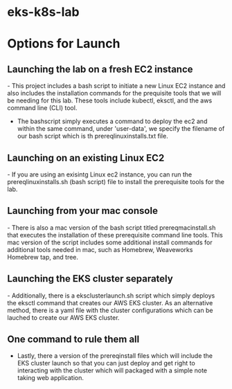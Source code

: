 # eks-k8s-lab
<h1>Options for Launch</h1>
<h2>Launching the lab on a fresh EC2 instance</h2>
- This project includes a bash script to initiate a new Linux EC2 instance and also includes the installation commands for the prequisite tools that we will be needing for this lab. These tools include kubectl, eksctl, and the aws command line (CLI) tool.

- The bashscript simply executes a command to deploy the ec2 and within the same command, under 'user-data', we specify the filename of our bash script which is th prereqlinuxinstalls.txt file.

<h2>Launching on an existing Linux EC2</h2>
- If you are using an exisintg Linux ec2 instance, you can run the prereqlinuxinstalls.sh (bash script) file to install the prerequisite tools for the lab.

<h2>Launching from your mac console</h2>
- There is also a mac version of the bash script titled prereqmacinstall.sh that executes the installation of these prerequisite command line tools. This mac version of the script includes some additional install commands for additional tools needed in mac, such as Homebrew, Weaveworks Homebrew tap, and tree.

<h2>Launching the EKS cluster separately</h2>
- Additionally, there is a eksclusterlaunch.sh script which simply deploys the eksctl command that creates our AWS EKS cluster. As an alternative method, there is a yaml file with the cluster configurations which can be lauched to create our AWS EKS cluster.

**<h2>One command to rule them all</h2>**
- Lastly, there a version of the prereqinstall files which will include the EKS cluster launch so that you can just deploy and get right to interacting with the cluster which will packaged with a simple note taking web application.